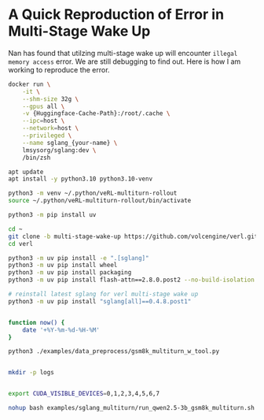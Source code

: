 # A Quick Reproduction of Error in Multi-Stage Wake Up

Nan has found that utilzing multi-stage wake up will encounter `illegal memory access` error. We are still debugging to find out. Here is how I am working to reproduce the error.

```bash
docker run \
    -it \
    --shm-size 32g \
    --gpus all \
    -v {Huggingface-Cache-Path}:/root/.cache \
    --ipc=host \
    --network=host \
    --privileged \
    --name sglang_{your-name} \
    lmsysorg/sglang:dev \
    /bin/zsh

apt update
apt install -y python3.10 python3.10-venv

python3 -m venv ~/.python/veRL-multiturn-rollout
source ~/.python/veRL-multiturn-rollout/bin/activate

python3 -m pip install uv

cd ~
git clone -b multi-stage-wake-up https://github.com/volcengine/verl.git
cd verl

python3 -m uv pip install -e ".[sglang]"
python3 -m uv pip install wheel
python3 -m uv pip install packaging
python3 -m uv pip install flash-attn==2.8.0.post2 --no-build-isolation --no-deps

# reinstall latest sglang for verl multi-stage wake up
python3 -m uv pip install "sglang[all]==0.4.8.post1"


function now() {
    date '+%Y-%m-%d-%H-%M'
}

python3 ./examples/data_preprocess/gsm8k_multiturn_w_tool.py


mkdir -p logs


export CUDA_VISIBLE_DEVICES=0,1,2,3,4,5,6,7

nohup bash examples/sglang_multiturn/run_qwen2.5-3b_gsm8k_multiturn.sh trainer.experiment_name=qwen2.5-3b_rm-gsm8k-sgl-multiturn-$(now) > logs/gsm8k-$(now).log 2>&1 &
```
